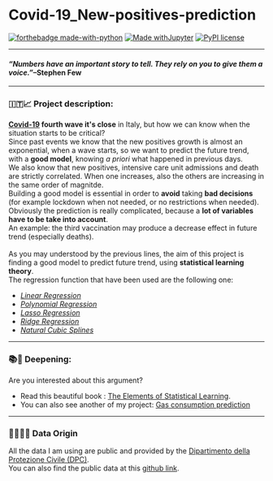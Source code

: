 <h1> Covid-19_New-positives-prediction</h1>

[![forthebadge made-with-python](http://ForTheBadge.com/images/badges/made-with-python.svg)](https://www.python.org/)
[![Made withJupyter](https://img.shields.io/badge/Made%20with-Jupyter-orange?style=for-the-badge&logo=Jupyter)](https://jupyter.org/try)
[![PyPI license](https://img.shields.io/pypi/l/ansicolortags.svg)](https://github.com/Amatofrancesco99/Covid-19_New-positives-prediction/blob/main/LICENSE)
<br>

***

<h4><em>“Numbers have an important story to tell. They rely on you to give them a voice.”</em>–Stephen Few</h4>

***

<h3>🇮🇹📈 Project description:</h3>

**[Covid-19](https://www.who.int/health-topics/coronavirus#tab=tab_1) fourth wave it's close** in Italy, but how we can know when the situation starts to be critical?
<br>
Since past events we know that the new positives growth is almost an exponential, when a wave starts, so we want to predict the future trend, with a **good model**, knowing *a priori* what happened in previous days.
<br>
We also know that new positives, intensive care unit admissions and death are strictly correlated. When one increases, also the others are increasing in the same order of magnitde.
<br>
Building a good model is essential in order to **avoid** taking **bad decisions** (for example lockdown when not needed, or no restrictions when needed).
<br>
Obviously the prediction is really complicated, because a **lot of variables have to be take into account**.
<br>An example: the third vaccination may produce a decrease effect in future trend (especially deaths).
<br><br>
As you may understood by the previous lines, the aim of this project is finding a good model to predict future trend, using **statistical learning theory**.
<br>
The regression function that have been used are the following one:
 *  *[Linear Regression](https://en.wikipedia.org/wiki/Linear_regression)*
 *  *[Polynomial Regression](https://en.wikipedia.org/wiki/Polynomial_regression)*
 *  *[Lasso Regression](https://en.wikipedia.org/wiki/Lasso_(statistics))*
 *  *[Ridge Regression](https://www.mygreatlearning.com/blog/what-is-ridge-regression/)*
 *  *[Natural Cubic Splines](https://towardsdatascience.com/numerical-interpolation-natural-cubic-spline-52c1157b98ac)*
***

<h3>📚🤔 Deepening:</h3>

Are you interested about this argument? 
 * Read this beautiful book : [The Elements of Statistical Learning](https://web.stanford.edu/~hastie/Papers/ESLII.pdf).
 * You can also see another of my project: [Gas consumption prediction](https://github.com/Amatofrancesco99/Gas_consumption-prediction)

***

<h3>💾👨🏻‍💻 Data Origin </h3>

All the data I am using are public and provided by the [Dipartimento della Protezione Civile (DPC)](https://www.protezionecivile.gov.it/it/).
<br>
You can also find the public data at this [github link](https://github.com/pcm-dpc/COVID-19).
